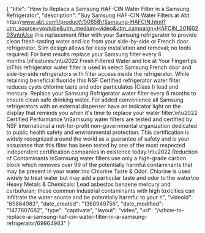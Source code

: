 {
    "title": "How to Replace a Samsung HAF-CIN Water Filter in a Samsung Refrigerator",
    "description": "Buy Samsung HAF-CIN Water Filters at Abt: http:\/\/www.abt.com\/product\/50658\/Samsung-HAFCIN.html?utm_source=youtube&utm_medium=video&utm_campaign=HAFCIN_20160203\n\nUse this replacement filter with your Samsung refrigerator to provide clean fresh-tasting water and ice from your side-by-side or French door refrigerator. Slim design allows for easy installation and removal; no tools required. For best results replace your Samsung filter every 6 months.\nFeatures:\n\u2022 Fresh Filtered Water and Ice at Your Fingertips \nThis refrigerator water filter is used in select Samsung French door and side-by-side refrigerators with filter access inside the refrigerator. While retaining beneficial fluoride this NSF Certified refrigerator water filter reduces cysts chlorine taste and odor particulates (Class I) lead and mercury. Replace your Samsung Refrigerator water filter every 6 months to ensure clean safe drinking water. For added convenience all Samsung refrigerators with an external dispenser have an indicator light on the display that reminds you when it's time to replace your water filter.\n\u2022 Certified Performance \nSamsung water filters are tested and certified by NSF International a not-for-profit non-governmental organization dedicated to public health safety and environmental protection. This certification is widely recognized around the world as a guarantee of safety and is your assurance that this filter has been tested by one of the most respected independent certification companies in existence today.\n\u2022 Reduction of Contaminants \nSamsung water filters use only a high-grade carbon block which removes over 99 of the potentially harmful contaminants that may be present in your water:\no Chlorine Taste & Odor: Chlorine is used widely to treat water but may add a particular taste and odor to the water\no Heavy Metals & Chemicals: Lead asbestos benzene mercury and carbofuran; these common industrial contaminants with high toxicities can infiltrate the water source and be potentially harmful to your h",
    "videoid": "69864983",
    "date_created": "1360949756",
    "date_modified": "1477607682",
    "type": "captivate",
    "layout": "video",
    "url": "\/v\/how-to-replace-a-samsung-haf-cin-water-filter-in-a-samsung-refrigerator\/69864983"
}